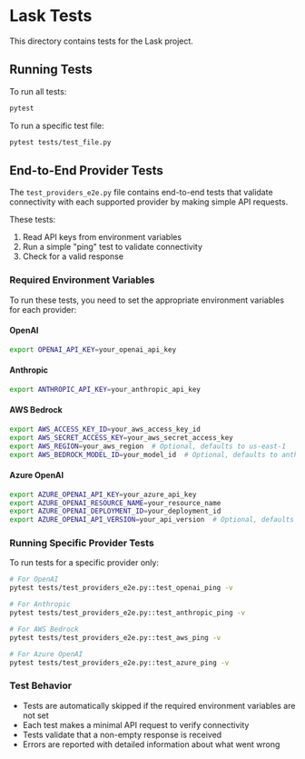 # Lask Tests

This directory contains tests for the Lask project.

## Running Tests

To run all tests:

```bash
pytest
```

To run a specific test file:

```bash
pytest tests/test_file.py
```

## End-to-End Provider Tests

The `test_providers_e2e.py` file contains end-to-end tests that validate connectivity with each supported provider by making simple API requests.

These tests:
1. Read API keys from environment variables
2. Run a simple "ping" test to validate connectivity
3. Check for a valid response

### Required Environment Variables

To run these tests, you need to set the appropriate environment variables for each provider:

#### OpenAI
```bash
export OPENAI_API_KEY=your_openai_api_key
```

#### Anthropic
```bash
export ANTHROPIC_API_KEY=your_anthropic_api_key
```

#### AWS Bedrock
```bash
export AWS_ACCESS_KEY_ID=your_aws_access_key_id
export AWS_SECRET_ACCESS_KEY=your_aws_secret_access_key
export AWS_REGION=your_aws_region  # Optional, defaults to us-east-1
export AWS_BEDROCK_MODEL_ID=your_model_id  # Optional, defaults to anthropic.claude-3-sonnet-20240229-v1:0
```

#### Azure OpenAI
```bash
export AZURE_OPENAI_API_KEY=your_azure_api_key
export AZURE_OPENAI_RESOURCE_NAME=your_resource_name
export AZURE_OPENAI_DEPLOYMENT_ID=your_deployment_id
export AZURE_OPENAI_API_VERSION=your_api_version  # Optional, defaults to 2023-05-15
```

### Running Specific Provider Tests

To run tests for a specific provider only:

```bash
# For OpenAI
pytest tests/test_providers_e2e.py::test_openai_ping -v

# For Anthropic
pytest tests/test_providers_e2e.py::test_anthropic_ping -v

# For AWS Bedrock
pytest tests/test_providers_e2e.py::test_aws_ping -v

# For Azure OpenAI
pytest tests/test_providers_e2e.py::test_azure_ping -v
```

### Test Behavior

- Tests are automatically skipped if the required environment variables are not set
- Each test makes a minimal API request to verify connectivity
- Tests validate that a non-empty response is received
- Errors are reported with detailed information about what went wrong